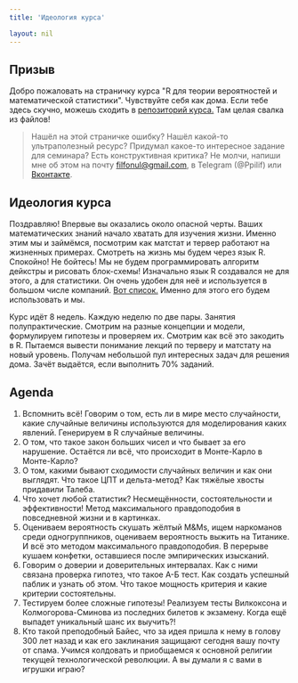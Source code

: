 ```yaml
---
title: 'Идеология курса'

layout: nil
---
```


## Призыв

Добро пожаловать на страничку курса "R для теории вероятностей и математической статистики". Чувствуйте себя как дома. Если тебе здесь скучно, можешь сходить в [репозиторий курса.](https://github.com/FUlyankin/R_probability) Там целая свалка из файлов!

> Нашёл на этой страничке ошибку? Нашёл какой-то ультраполезный ресурс? Придумал какое-то интересное задание для семинара? Есть конструктивная критика? Не молчи, напиши мне об этом на почту filfonul@gmail.com, в Telegram (@Ppilif) или [Вконтакте](https://vk.com/ppilif).

## Идеология курса

Поздравляю! Впервые вы оказались около опасной черты. Ваших математических знаний начало хватать для изучения жизни. Именно этим мы и займёмся, посмотрим как матстат и тервер работают на жизненных примерах. Смотреть на жизнь мы будем через язык R. Спокойно! Не бойтесь! Мы не будем программировать алгоритм дейкстры и рисовать блок-схемы! Изначально язык R создавался не для этого, а для статистики. Он очень удобен для неё и используется в большом числе компаний. [Вот список.](http://blog.revolutionanalytics.com/2014/05/companies-using-r-in-2014.html) Именно для этого его будем использовать и мы.

Курс идёт 8 недель. Каждую неделю по две пары. Занятия полупрактические. Смотрим на разные концепции и модели, формулируем гипотезы и проверяем их.  Смотрим как всё это закодить в R. Пытаемся вывести понимание лекций по терверу и матстату на новый уровень.  Получам небольшой  пул интересных задач для решения дома. Зачёт выдаётся, если выполнить 70% заданий.

## Agenda

1. Вспомнить всё! Говорим о том, есть ли в мире место случайности, какие случайные величины используются для моделирования каких явлений. Генерируем в R случайные величины.
2. О том, что такое закон больших чисел и что бывает за его нарушение. Остаётся ли всё, что происходит в Монте-Карло в Монте-Карло?
3. О том, какими бывают сходимости случайных величин и как они выглядят. Что такое ЦПТ и дельта-метод? Как тяжёлые хвосты придавили Талеба.
4. Что хочет любой статистик? Несмещённости, состоятельности и эффективности! Метод максимального правдоподобия в повседневной жизни и в картинках.
5. Оцениваем вероятность скушать жёлтый M&Ms, ищем наркоманов среди одногруппников, оцениваем вероятность выжить на Титанике. И всё это методом максимального правдоподобия. В перерыве кушаем конфетки, оставшиеся после эмпирических изысканий.
6. Говорим о доверии и доверительных интервалах. Как с ними связана проверка гипотез, что такое А-Б тест. Как создать успешный паблик и узнать об этом. Что такое мощность критерия и какие критерии состоятельны.
7. Тестируем более сложные гипотезы! Реализуем тесты Вилкоксона и Колмогорова-Сминова из последних билетов к экзамену. Когда ещё выпадет уникальный шанс их выучить?!
8. Кто такой преподобный Байес, что за идея пришла к нему в голову 300 лет назад и как его заклинания защищают сегодня вашу почту от спама. Учимся колдовать и приобщаемся к основной религии текущей технологической революции. А вы думали я с вами в игрушки играю?
